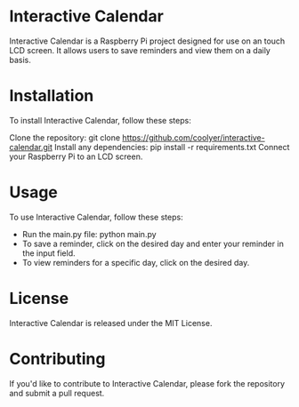 # Interactive Calendar
Interactive Calendar is a Raspberry Pi project designed for use on an touch LCD screen. It allows users to save reminders and view them on a daily basis.

# Installation
To install Interactive Calendar, follow these steps:

Clone the repository: git clone https://github.com/coolyer/interactive-calendar.git
Install any dependencies: pip install -r requirements.txt
Connect your Raspberry Pi to an LCD screen.

# Usage
To use Interactive Calendar, follow these steps:
* Run the main.py file: python main.py
* To save a reminder, click on the desired day and enter your reminder in the input field.
* To view reminders for a specific day, click on the desired day.


# License
Interactive Calendar is released under the MIT License.

# Contributing
If you'd like to contribute to Interactive Calendar, please fork the repository and submit a pull request.
